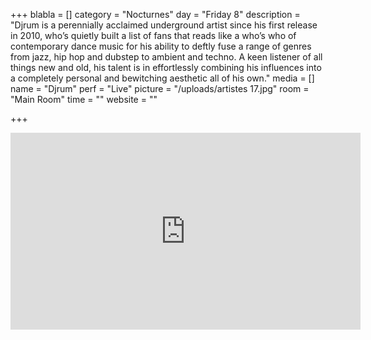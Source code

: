 +++
blabla = []
category = "Nocturnes"
day = "Friday 8"
description = "Djrum is a perennially acclaimed underground artist since his first release in 2010, who’s quietly built a list of fans that reads like a who’s who of contemporary dance music for his ability to deftly fuse a range of genres from jazz, hip hop and dubstep to ambient and techno. A keen listener of all things new and old, his talent is in effortlessly combining his influences into a completely personal and bewitching aesthetic all of his own."
media = []
name = "Djrum"
perf = "Live"
picture = "/uploads/artistes 17.jpg"
room = "Main Room"
time = ""
website = ""

+++
<iframe width="560" height="315" src="https://www.youtube.com/embed/gmj3YouZvNU" frameborder="0" allow="accelerometer; autoplay; encrypted-media; gyroscope; picture-in-picture" allowfullscreen></iframe>